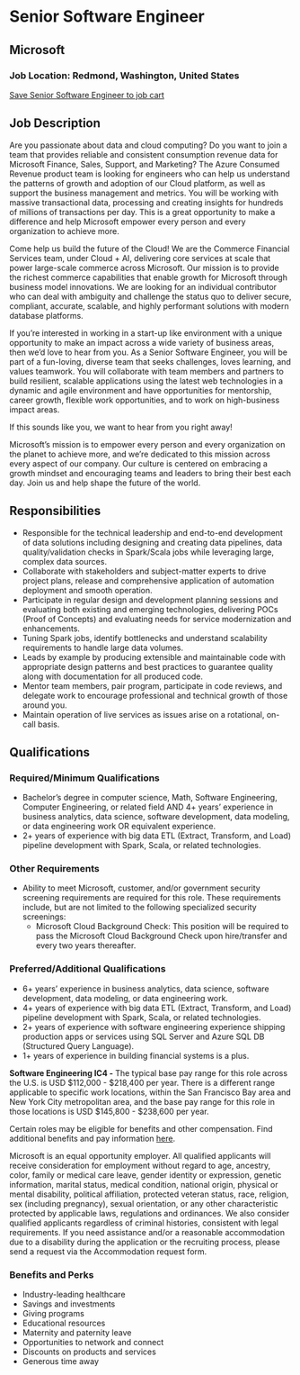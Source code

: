 # Senior Software Engineer
## Microsoft
### Job Location: Redmond, Washington, United States

[Save Senior Software Engineer to job cart](application_link)

## Job Description
Are you passionate about data and cloud computing? Do you want to join a team that provides reliable and consistent consumption revenue data for Microsoft Finance, Sales, Support, and Marketing? The Azure Consumed Revenue product team is looking for engineers who can help us understand the patterns of growth and adoption of our Cloud platform, as well as support the business management and metrics. You will be working with massive transactional data, processing and creating insights for hundreds of millions of transactions per day. This is a great opportunity to make a difference and help Microsoft empower every person and every organization to achieve more.

Come help us build the future of the Cloud! We are the Commerce Financial Services team, under Cloud + AI, delivering core services at scale that power large-scale commerce across Microsoft. Our mission is to provide the richest commerce capabilities that enable growth for Microsoft through business model innovations. We are looking for an individual contributor who can deal with ambiguity and challenge the status quo to deliver secure, compliant, accurate, scalable, and highly performant solutions with modern database platforms.

If you’re interested in working in a start-up like environment with a unique opportunity to make an impact across a wide variety of business areas, then we’d love to hear from you. As a Senior Software Engineer, you will be part of a fun-loving, diverse team that seeks challenges, loves learning, and values teamwork. You will collaborate with team members and partners to build resilient, scalable applications using the latest web technologies in a dynamic and agile environment and have opportunities for mentorship, career growth, flexible work opportunities, and to work on high-business impact areas.

If this sounds like you, we want to hear from you right away!

Microsoft’s mission is to empower every person and every organization on the planet to achieve more, and we’re dedicated to this mission across every aspect of our company. Our culture is centered on embracing a growth mindset and encouraging teams and leaders to bring their best each day. Join us and help shape the future of the world.

## Responsibilities
- Responsible for the technical leadership and end-to-end development of data solutions including designing and creating data pipelines, data quality/validation checks in Spark/Scala jobs while leveraging large, complex data sources.
- Collaborate with stakeholders and subject-matter experts to drive project plans, release and comprehensive application of automation deployment and smooth operation.
- Participate in regular design and development planning sessions and evaluating both existing and emerging technologies, delivering POCs (Proof of Concepts) and evaluating needs for service modernization and enhancements.
- Tuning Spark jobs, identify bottlenecks and understand scalability requirements to handle large data volumes.
- Leads by example by producing extensible and maintainable code with appropriate design patterns and best practices to guarantee quality along with documentation for all produced code.
- Mentor team members, pair program, participate in code reviews, and delegate work to encourage professional and technical growth of those around you.
- Maintain operation of live services as issues arise on a rotational, on-call basis.

## Qualifications
### Required/Minimum Qualifications
- Bachelor’s degree in computer science, Math, Software Engineering, Computer Engineering, or related field AND 4+ years’ experience in business analytics, data science, software development, data modeling, or data engineering work OR equivalent experience.
- 2+ years of experience with big data ETL (Extract, Transform, and Load) pipeline development with Spark, Scala, or related technologies.
 

### Other Requirements
- Ability to meet Microsoft, customer, and/or government security screening requirements are required for this role. These requirements include, but are not limited to the following specialized security screenings:
  - Microsoft Cloud Background Check: This position will be required to pass the Microsoft Cloud Background Check upon hire/transfer and every two years thereafter.

### Preferred/Additional Qualifications
- 6+ years’ experience in business analytics, data science, software development, data modeling, or data engineering work.
- 4+ years of experience with big data ETL (Extract, Transform, and Load) pipeline development with Spark, Scala, or related technologies.
- 2+ years of experience with software engineering experience shipping production apps or services using SQL Server and Azure SQL DB (Structured Query Language).
- 1+ years of experience in building financial systems is a plus.

**Software Engineering IC4 -** The typical base pay range for this role across the U.S. is USD $112,000 - $218,400 per year. There is a different range applicable to specific work locations, within the San Francisco Bay area and New York City metropolitan area, and the base pay range for this role in those locations is USD $145,800 - $238,600 per year.

Certain roles may be eligible for benefits and other compensation. Find additional benefits and pay information [here](https://careers.microsoft.com/us/en/us-corporate-pay).

Microsoft is an equal opportunity employer. All qualified applicants will receive consideration for employment without regard to age, ancestry, color, family or medical care leave, gender identity or expression, genetic information, marital status, medical condition, national origin, physical or mental disability, political affiliation, protected veteran status, race, religion, sex (including pregnancy), sexual orientation, or any other characteristic protected by applicable laws, regulations and ordinances. We also consider qualified applicants regardless of criminal histories, consistent with legal requirements. If you need assistance and/or a reasonable accommodation due to a disability during the application or the recruiting process, please send a request via the Accommodation request form.

### Benefits and Perks
- Industry-leading healthcare
- Savings and investments
- Giving programs
- Educational resources
- Maternity and paternity leave
- Opportunities to network and connect
- Discounts on products and services
- Generous time away
